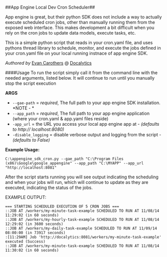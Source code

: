 ##App Engine Local Dev Cron Scheduler##


App engine is great, but their python SDK does not include a way to actually execute scheduled cron jobs, other than manually running them from the exposed web interface. This makes development a bit difficult when you rely on the cron jobs to update data models, execute tasks, etc.

This is a simple python script that reads in your cron.yaml file, and uses pythons thread library to schedule, monitor, and execute the jobs defined in your cron.yaml file on your local running instnace of app engine SDK.

*Authored by* [Evan Carothers](https://github.com/ecaroth) @ [Docalytics](https://github.com/orgs/Docalytics/dashboard)


####Usage
To run the script simply call it from the command line with the needed arguments, listed below. It will continue to run until you manually stop the script execution

**ARGS**

* `--gae-path` = *required*,  The full path to your app engine SDK installation. *NOTE - *
* `--app_path` = *required*,  The full path to your app engine application (where your cron.yaml & app.yaml files reside)
* `-app_url` = the URL you access your local app engine app at - *(defaults to http:// localhost:8080)*
* `-disable_logging` = disable verbose output and logging from the script - *(defaults to False)*


**Example Usage:**

	C:\appengine_sdk_cron.py --gae_path "C:\Program Files (x86)\Google\google_appengine" --app_path "C:\MYAPP" --app_url "http://localhost:8081"
    
    
After the script starts running you will see output indicating the scheduling and when your jobs will run, which will continue to update as they are executed, indicating the status of the jobs.

EXAMPLE OUTPUT:

	=== STARTING SCHEDULED EXECUTION OF 5 CRON JOBS ===
    ::JOB AT /workers/my-minute-task-example SCHEDULED TO RUN AT 11/08/14 11:29:02 (in 60 seconds)
    ::JOB AT /workers/my-hourly-task-example SCHEDULED TO RUN AT 11/08/14 12:29:02 (in 3600 seconds)
    ::JOB AT /workers/my-daily-task-example SCHEDULED TO RUN AT 11/09/14 08:00:00 (in 73917 seconds)
    :[11:29AM] Job 'http://docalytics:8081/workers/my-minute-task-example' executed (Success)
    ::JOB AT /workers/my-minute-task-example SCHEDULED TO RUN AT 11/08/14 11:30:02 (in 60 seconds)
        
